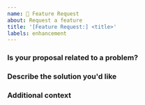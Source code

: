 ```yaml
---
name: 🚀 Feature Request
about: Request a feature
title: '[Feature Request:] <title>'
labels: enhancement
---
```


### Is your proposal related to a problem?
<!--
  Provide a clear and concise description of what the problem is.
  For example, "I'm always frustrated when..."
-->

### Describe the solution you'd like
<!--
  Provide a clear and concise description of what you want to happen.
-->

### Additional context
<!--
  Is there anything else you can add about the proposal?
  You might want to link to related issues here, if you haven't already.
-->
